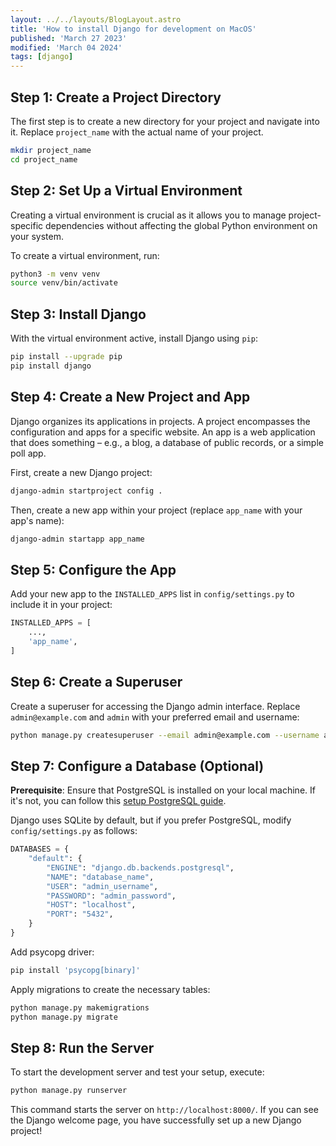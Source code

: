 ```yaml
---
layout: ../../layouts/BlogLayout.astro
title: 'How to install Django for development on MacOS'
published: 'March 27 2023'
modified: 'March 04 2024'
tags: [django]
---
```


## Step 1: Create a Project Directory

The first step is to create a new directory for your project and navigate into it. Replace `project_name` with the actual name of your project.

```bash
mkdir project_name
cd project_name
```

## Step 2: Set Up a Virtual Environment

Creating a virtual environment is crucial as it allows you to manage project-specific dependencies without affecting the global Python environment on your system.

To create a virtual environment, run:

```bash
python3 -m venv venv
source venv/bin/activate
```

## Step 3: Install Django

With the virtual environment active, install Django using `pip`:

```bash
pip install --upgrade pip
pip install django
```

## Step 4: Create a New Project and App

Django organizes its applications in projects. A project encompasses the configuration and apps for a specific website. An app is a web application that does something – e.g., a blog, a database of public records, or a simple poll app.

First, create a new Django project:

```bash
django-admin startproject config .
```

Then, create a new app within your project (replace `app_name` with your app's name):

```bash
django-admin startapp app_name
```

## Step 5: Configure the App

Add your new app to the `INSTALLED_APPS` list in `config/settings.py` to include it in your project:

```python
INSTALLED_APPS = [
    ...,
    'app_name',
]
```

## Step 6: Create a Superuser

Create a superuser for accessing the Django admin interface. Replace `admin@example.com` and `admin` with your preferred email and username:

```bash
python manage.py createsuperuser --email admin@example.com --username admin
```

## Step 7: Configure a Database (Optional)

**Prerequisite**: Ensure that PostgreSQL is installed on your local machine. If it's not, you can follow this [setup PostgreSQL guide](https://sonqbchau.github.io/posts/django-postgres/).

Django uses SQLite by default, but if you prefer PostgreSQL, modify `config/settings.py` as follows:

```python
DATABASES = {
    "default": {
        "ENGINE": "django.db.backends.postgresql",
        "NAME": "database_name",
        "USER": "admin_username",
        "PASSWORD": "admin_password",
        "HOST": "localhost",
        "PORT": "5432",
    }
}
```

Add psycopg driver:

```bash
pip install 'psycopg[binary]'
```

Apply migrations to create the necessary tables:

```bash
python manage.py makemigrations
python manage.py migrate
```

## Step 8: Run the Server

To start the development server and test your setup, execute:

```bash
python manage.py runserver
```

This command starts the server on `http://localhost:8000/`. If you can see the Django welcome page, you have successfully set up a new Django project!
